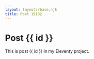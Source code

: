 ```yaml
---
layout: layouts/base.njk
title: Post 15132
---
```


# Post {{ id }}

This is post {{ id }} in my Eleventy project.
